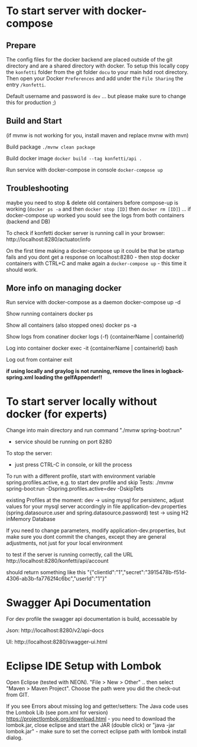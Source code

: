 

# To start server with docker-compose

## Prepare

The config files for the docker backend are placed outside of the git directory and are a shared directory with docker. To setup this locally copy the `konfetti` folder from the git folder `docu` to your main hdd root directory. Then open your Docker `Preferences` and add under the `File Sharing` the entry `/konfetti`.

Default username and password is `dev` ... but please make sure to change this for production ;)

## Build and Start

(if mvnw is not working for you, install maven and replace mvnw with mvn)

Build package 
`./mvnw clean package`
 
Build docker image
`docker build --tag konfetti/api .`

Run service with docker-compose in console
`docker-compose up`

## Troubleshooting

maybe you need to stop & delete old containers before compose-up is working (`docker ps -a` and then `docker stop [ID]` then `docker rm [ID]`) ... if docker-compose up worked you sould see the logs from both containers (backend and DB)

To check if konfetti docker server is running call in your browser: http://localhost:8280/actuator/info

On the first time making a docker-compose up it could be that be startup fails and you dont get a response on localhost:8280 - then stop docker containers with CTRL+C and make again a `docker-compose up` - this time it should work.

## More info on managing docker

Run service with docker-compose as a daemon
docker-compose up -d

Show running containers
docker ps

Show all containers (also stopped ones)
docker ps -a

Show logs from conatiner
docker logs (-f) {containerName | containerId}

Log into container 
docker exec -it {containerName | containerId} bash

Log out from container
exit

**if using locally and graylog is not running, remove the lines in logback-spring.xml loading the gelfAppender!!**

# To start server locally without docker (for experts)

Change into main directory and run command
"./mvnw spring-boot:run"

- service should be running on port 8280

To stop the server:
- just press CTRL-C in console, or kill the process

To run with a different profile, start with environment variable spring.profiles.active, e.g. to start dev profile and skip Tests:
./mvnw spring-boot:run -Dspring.profiles.active=dev -DskipTets

existing Profiles at the moment:
dev
    -> using mysql for persistenc, adjust values for your mysql server accordingly in file application-dev.properties (spring.datasource.user and spring.datasource.password)
test
    -> using H2 inMemory Database

If you need to change parameters, modify application-dev.properties, but make sure you dont commit the changes, except they are general adjustments, not just 
for your local environment

to test if the server is running correctly, call the URL http://localhost:8280/konfetti/api/account

should return something like this "{"clientId":"1","secret":"3915478b-f51d-4306-ab3b-fa7762f4c6bc","userId":"1"}"

# Swagger Api Documentation
For dev profile the swagger api documentation is build, accessable by 

Json:
http://localhost:8280/v2/api-docs

UI:
http://localhost:8280/swagger-ui.html

# Eclipse IDE Setup with Lombok

Open Eclipse (tested with NEON). "File > New > Other" .. then select "Maven > Maven Project". Choose the path were you did the check-out from GIT.

If you see Errors about missing log and getter/setters: The Java code uses the Lombok Lib (see pom.xml for version) https://projectlombok.org/download.html - you need to download the lombok.jar, close eclipse and start the JAR (double click) or "java -jar lombok.jar" - make sure to set the correct eclipse path with lombok install dialog.
